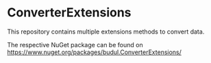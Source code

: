 # ConverterExtensions

This repository contains multiple extensions methods to convert data. 

The respective NuGet package can be found on https://www.nuget.org/packages/budul.ConverterExtensions/
